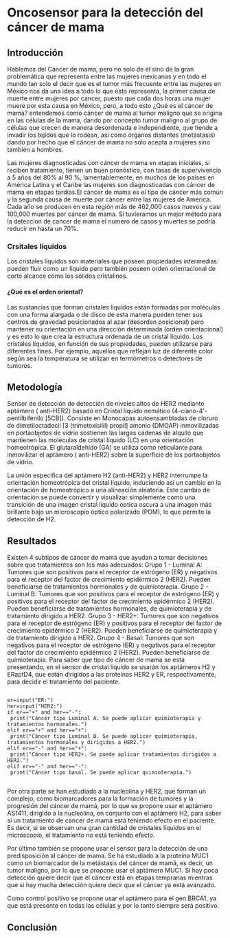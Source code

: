 # Oncosensor para la detección del cáncer de mama

## Introducción

Hablemos del Cáncer de mama, pero no solo de él sino de la gran problemática que representa entre las mujeres mexicanas y en todo el mundo
tan solo el decir que es el tumor más frecuente entre las mujeres en México nos da una idea a todo lo que esto representa, la primer causa
de muerte entre mujeres por cáncer, puesto que cada dos horas una mujer muere por esta causa en México, pero, a todo esto ¿Qué es el cáncer
de mama? entendemos como cáncer de mama al tumor maligno que se origina en las células de la mama, dando por concepto  tumor maligno al
grupo de células que crecen de manera desordenada e independiente, que tiende a invadir los tejidos que lo rodean, así como órganos distantes
(metástasis) dando por hecho que el cáncer de mama no solo acepta a mujeres sino también a hombres.

Las mujeres diagnosticadas con cáncer de mama en etapas iniciales, si reciben tratamiento, tienen un buen pronóstico, con tasas de
supervivencia a 5 años del 80% al 90 %, lamentablemente, en muchos de los países en América Latina y el Caribe las mujeres son diagnosticadas
con cáncer de mama en etapas tardías.El cáncer de mama es el tipo de cáncer más común y la segunda causa de muerte por cáncer entre las mujeres
de América. Cada año se producen en esta región más de 462,000 casos nuevos y casi 100,000 muertes por cáncer de mama. Si tuvieramos un mejor
método para la deteccion de cancer de mama el numero de casos y muertes se podría  reducir en hasta un 70%.

### Crsitales líquidos

Los cristales líquidos son materiales que poseen propiedades intermedias: pueden fluir como un líquido pero también poseen orden
orientacional de corto alcance como los sólidos cristalinos. 

#### ¿Qué es el orden oriental?

Las sustancias que forman cristales líquidos están formadas por moléculas con una forma alargada o de disco de esta
manera pueden tener sus centros de gravedad posicionados al azar (desorden posicional) pero mantener su orientación en una dirección
determinada (orden orientacional) y es esto lo que crea la estructura ordenada de un cristal líquido.
Los cristales líquidos, en función de sus propiedades, pueden utilizarse para diferentes fines. Por ejemplo, aquellos que reflejan
luz de diferente color según sea la temperatura se utilizan en termómetros o detectores de tumores.


## Metodología

Sensor de detección de detección de niveles altos de HER2 mediante aptámero ( anti-HER2) basado en Cristal líquido nemático (4-ciano-4'-
pentilbifenilo [5CB]). Consiste en Monocapas autoensambladas de cloruro de dimetiloctadecil [3 (trimetoxisilil) propil] amonio (DMOAP) 
inmovilizadas en portaobjetos de vidrio sostienen las largas cadenas de alquilo que mantienen las moléculas de cristal líquido (LC) en
una orientación homeotrópica. El glutaraldehído (GA) se utiliza como reticulante para inmovilizar el aptámero ( anti-HER2) sobre la
superficie de los  portaobjetos de vidrio.

La unión específica del aptámero H2 (anti-HER2) y HER2 interrumpe la orientación homeotrópica del cristal líquido, induciendo así un
cambio en la orientación de homeotrópico a una alineación aleatoria. Este cambio de orientación se puede convertir y visualizar
simplemente como una transición de una imagen cristal liquido óptica oscura a una imagen más brillante bajo un microscopio óptico
polarizado (POM), lo que permite la detección de H2.


## Resultados

Existen 4 subtipos de cáncer de mamá que ayudan a tomar decisiones sobre que tratamientos son los más adecuados:
Grupo 1 - Luminal A: Tumores que son positivos para el receptor de estrógeno (ER) y negativos para el receptor del factor de crecimiento
epidérmico 2 (HER2). Pueden beneficiarse de tratamientos hormonales y de quimioterapia.
Grupo 2 - Luminal B: Tumores que son positivos para el receptor de estrógeno (ER) y positivos para el receptor del factor de crecimiento
epidérmico 2 (HER2). Pueden beneficiarse de tratamientos hormonales, de quimioterapia y de tratamiento dirigido a HER2.
Grupo 3 - HER2+: Tumores que son negativos para el receptor de estrógeno (ER) y positivos para el receptor del factor de crecimiento
epidérmico 2 (HER2). Pueden beneficiarse de quimioterapia y de tratamiento dirigido a HER2.
Grupo 4 - Basal: Tumores que son negativos para el receptor de estrógeno (ER) y negativos para el receptor del factor de crecimiento
epidérmico 2 (HER2). Pueden beneficiarse de quimioterapia.
Para saber que tipo de cáncer de mama se está presentando, en el sensor de cristal líquido se usarán los aptámeros H2 y ERaptD4, que
están dirigidos a las proteínas HER2 y ER, respectivamente, para decidir el tratamiento del paciente.

```

er=input("ER:")
her=input("HER2:")
if er=="+" and her=="-":
 print("Cáncer tipo Luminal A. Se puede aplicar quimioterapia y tratamientos hormonales.")
elif er=="+" and her=="+":
 print("Cáncer tipo Luminal B. Se puede aplicar quimioterapia, tratamientos hormonales y dirigidos a HER2.")
elif er=="-" and her=="+":
 print("Cáncer tipo HER2+. Se puede aplicar tratamientos dirigidos a HER2.")
elif er=="-" and her=="-":
 print("Cáncer tipo basal. Se puede aplicar quimioterapia.")
 
```
 
Por otra parte se han estudiado a la nucleolina y HER2, que forman un complejo, como biomarcadores para la formación de tumores y la
progresión del cáncer de mamá, por lo que se propone usar el aptámero AS1411, dirigido a la nucleolina, en conjunto con el aptámero H2,
para saber si un tratamiento de cancer de mamá está teniendo efecto en el paciente. Es decir, si se observan una gran cantidad de
cristales líquidos en el microscopio, el tratamiento no está teniendo efecto.

Por último también se propone usar el sensor para la detección de una predisposición al cáncer de mama. Se ha estudiado a la proteína
MUC1 como un biomarcador de la metástasis del cáncer de mamá, es decir, un tumor maligno, por lo que se propone usar el aptámero MUC1.
Si hay poca detección quiere decir que el cáncer está en etapas tempranas mientras que si hay mucha detección quiere decir que el cáncer
ya está avanzado.

Como control positivo se propone usar el aptámero para el gen BRCA1, ya que está presente en todas las células y por lo tanto siempre
será positivo.


## Conclusión

